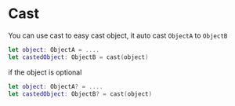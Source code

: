 # Cast

You can use cast to easy cast object, it auto cast `ObjectA` to `ObjectB`
```Swift
let object: ObjectA = ....
let castedObject: ObjectB = cast(object)
````

if the object is optional
```Swift
let object: ObjectA? = ....
let castedObject: ObjectB? = cast(object)
````
